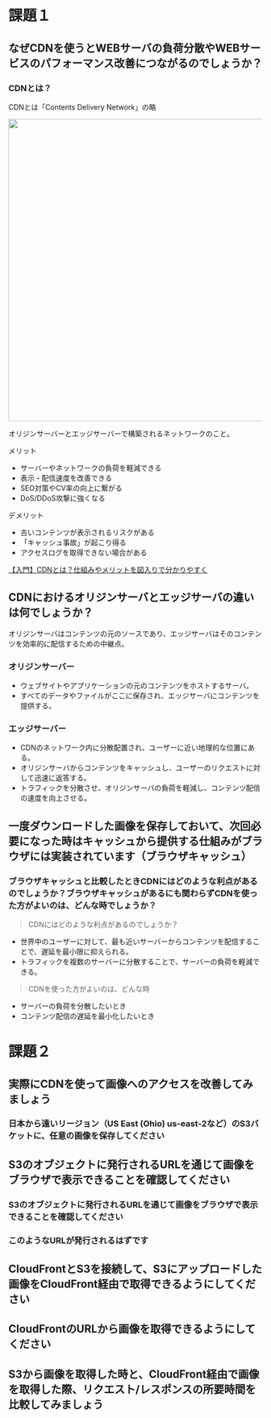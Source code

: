 # 課題１
## なぜCDNを使うとWEBサーバの負荷分散やWEBサービスのパフォーマンス改善につながるのでしょうか？
### CDNとは？
CDNとは「Contents Delivery Network」の略

<img src="https://www.kagoya.jp/howto/wp-content/uploads/contentdeliveynetwork.png.webp" width=600>

オリジンサーバーとエッジサーバーで構築されるネットワークのこと。

メリット
- サーバーやネットワークの負荷を軽減できる
- 表示・配信速度を改善できる
- SEO対策やCV率の向上に繋がる
- DoS/DDoS攻撃に強くなる

デメリット
- 古いコンテンツが表示されるリスクがある
- 「キャッシュ事故」が起こり得る
- アクセスログを取得できない場合がある

[【入門】CDNとは？仕組みやメリットを図入りで分かりやすく](https://www.kagoya.jp/howto/it-glossary/web/cdn/)

## CDNにおけるオリジンサーバとエッジサーバの違いは何でしょうか？
オリジンサーバはコンテンツの元のソースであり、エッジサーバはそのコンテンツを効率的に配信するための中継点。

### オリジンサーバー
- ウェブサイトやアプリケーションの元のコンテンツをホストするサーバ。
- すべてのデータやファイルがここに保存され、エッジサーバにコンテンツを提供する。

### エッジサーバー
- CDNのネットワーク内に分散配置され、ユーザーに近い地理的な位置にある。
- オリジンサーバからコンテンツをキャッシュし、ユーザーのリクエストに対して迅速に返答する。
- トラフィックを分散させ、オリジンサーバの負荷を軽減し、コンテンツ配信の速度を向上させる。

## 一度ダウンロードした画像を保存しておいて、次回必要になった時はキャッシュから提供する仕組みがブラウザには実装されています（ブラウザキャッシュ）
### ブラウザキャッシュと比較したときCDNにはどのような利点があるのでしょうか？ブラウザキャッシュがあるにも関わらずCDNを使った方がよいのは、どんな時でしょうか？

> CDNにはどのような利点があるのでしょうか？
- 世界中のユーザーに対して、最も近いサーバーからコンテンツを配信することで、遅延を最小限に抑えられる。
- トラフィックを複数のサーバーに分散することで、サーバーの負荷を軽減できる。

> CDNを使った方がよいのは、どんな時
- サーバーの負荷を分散したいとき
- コンテンツ配信の遅延を最小化したいとき

# 課題２
## 実際にCDNを使って画像へのアクセスを改善してみましょう
### 日本から遠いリージョン（US East (Ohio) us-east-2など）のS3バケットに、任意の画像を保存してください
## S3のオブジェクトに発行されるURLを通じて画像をブラウザで表示できることを確認してください
### S3のオブジェクトに発行されるURLを通じて画像をブラウザで表示できることを確認してください
### このようなURLが発行されるはずです
## CloudFrontとS3を接続して、S3にアップロードした画像をCloudFront経由で取得できるようにしてください
## CloudFrontのURLから画像を取得できるようにしてください
## S3から画像を取得した時と、CloudFront経由で画像を取得した際、リクエスト/レスポンスの所要時間を比較してみましょう